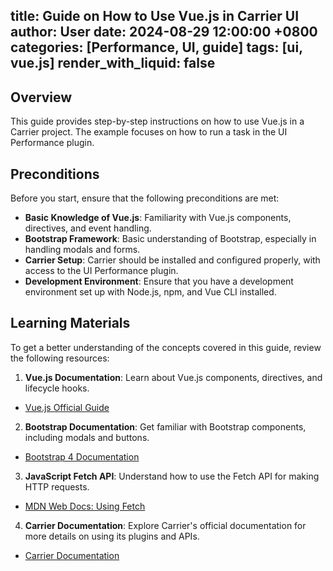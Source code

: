 title: Guide on How to Use Vue.js in Carrier UI
author: User
date: 2024-08-29 12:00:00 +0800
categories: [Performance, UI, guide]
tags: [ui, vue.js]
render_with_liquid: false
---

## Overview

This guide provides step-by-step instructions on how to use Vue.js in a Carrier project. The example focuses on how to run a task in the UI Performance plugin.

## Preconditions

Before you start, ensure that the following preconditions are met:

- **Basic Knowledge of Vue.js**: Familiarity with Vue.js components, directives, and event handling.
- **Bootstrap Framework**: Basic understanding of Bootstrap, especially in handling modals and forms.
- **Carrier Setup**: Carrier should be installed and configured properly, with access to the UI Performance plugin.
- **Development Environment**: Ensure that you have a development environment set up with Node.js, npm, and Vue CLI installed.

## Learning Materials

To get a better understanding of the concepts covered in this guide, review the following resources:

1. **Vue.js Documentation**: Learn about Vue.js components, directives, and lifecycle hooks.
  - [Vue.js Official Guide](https://v3.vuejs.org/guide/introduction.html)

2. **Bootstrap Documentation**: Get familiar with Bootstrap components, including modals and buttons.
  - [Bootstrap 4 Documentation](https://getbootstrap.com/docs/4.6/getting-started/introduction/)

3. **JavaScript Fetch API**: Understand how to use the Fetch API for making HTTP requests.
  - [MDN Web Docs: Using Fetch](https://developer.mozilla.org/en-US/docs/Web/API/Fetch_API/Using_Fetch)

4. **Carrier Documentation**: Explore Carrier's official documentation for more details on using its plugins and APIs.
  - [Carrier Documentation](https://getcarrier.io/docs/)


